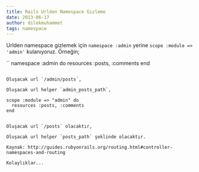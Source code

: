 ```yaml
---
title: Rails Urlden Namespace Gizleme
date: 2013-06-17
author: dilekmuhammet
tags: namespace
---
```


Urlden namespace gizlemek için `namespace :admin` yerine `scope :module => 'admin'` kulanıyoruz. Örneğin;

  ``
    namespace :admin do
      resources :posts, :comments
    end
  ```

Oluşacak url `/admin/posts`,

Oluşacak url helper `admin_posts_path`,

  ```
    scope :module => "admin" do
      resources :posts, :comments
    end
  ```

Oluşacak url `/posts` olacaktır,

Oluşacak url helper `posts_path` şeklinde olacaktır.

Kaynak: http://guides.rubyonrails.org/routing.html#controller-namespaces-and-routing

Kolaylıklar...